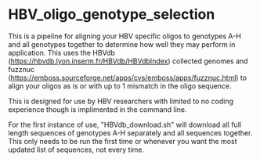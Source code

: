 # HBV_oligo_genotype_selection
This is a pipeline for aligning your HBV specific oligos to genotypes A-H and all genotypes together to determine how well they may perform in application. This uses the HBVdb (https://hbvdb.lyon.inserm.fr/HBVdb/HBVdbIndex) collected genomes and fuzznuc (https://emboss.sourceforge.net/apps/cvs/emboss/apps/fuzznuc.html) to align your oligos as is or with up to 1 mismatch in the oligo sequence.

This is designed for use by HBV researchers with limited to no coding experience though is implimented in the command line.

For the first instance of use, "HBVdb_download.sh" will download all full length sequences of genotypes A-H separately and all sequences together. This only needs to be run the first time or whenever you want the most updated list of sequences, not every time. 
